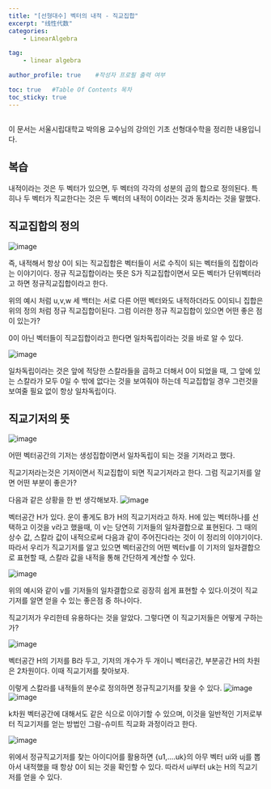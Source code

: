 ```yaml
---
title: "[선형대수] 벡터의 내적 - 직교집합"
excerpt: "线性代数"
categories:
    - LinearAlgebra

tag:
    - linear algebra

author_profile: true    #작성자 프로필 출력 여부

toc: true   #Table Of Contents 목차 
toc_sticky: true
---
```

##
이 문서는 서울시립대학교 박의용 교수님의 강의인 기초 선형대수학을 정리한 내용입니다.

## 복습
내적이라는 것은 두 벡터가 있으면, 두 벡터의 각각의 성분의 곱의 합으로 정의된다.
특히나 두 벡터가 직교한다는 것은 두 벡터의 내적이 0이라는 것과 동치라는 것을 말했다.

## 직교집합의 정의
![image](https://user-images.githubusercontent.com/81638919/141646135-37c992b7-ebf1-454f-b53e-28b2865db7c9.png)

즉, 내적해서 항상 0이 되는 직교집합은 벡터들이 서로 수직이 되는 벡터들의 집합이라는 이야기이다.
정규 직교집합이라는 뜻은 S가 직교집합이면서 모든 벡터가 단위벡터라고 하면 정규직교집합이라고 한다.


위의 예시 처럼 u,v,w 세 백터는 서로 다른 어떤 벡터와도 내적하더라도 0이되니 집합은 위의 정의 처럼 정규 직교집합이된다.
그럼 이러한 정규 직교집합이 있으면 어떤 좋은 점이 있는가?

0이 아닌 벡터들이 직교집합이라고 한다면 일차독립이라는 것을 바로 알 수 있다.

![image](https://user-images.githubusercontent.com/81638919/141647927-6ead113f-4dd1-4109-90fd-db295bf5bb63.png)


일차독립이라는 것은 앞에 적당한 스칼라들을 곱하고 더해서 0이 되었을 때, 그 앞에 있는 스칼라가 모두 0일 수 밖에 없다는 것을 보여줘야 하는데 직교집합일 경우
그런것을 보여줄 필요 없이 항상 일차독립이다.

## 직교기저의 뜻
![image](https://user-images.githubusercontent.com/81638919/141646569-f189dc36-7c17-42b9-8744-be467044b0e3.png)

어떤 벡터공간의 기저는 생성집합이면서 일차독립이 되는 것을 기저라고 했다.

직교기저라는것은 기저이면서 직교집합이 되면 직교기저라고 한다. 그럼 직교기저를 알면 어떤 부분이 좋은가?

다음과 같은 상황을 한 번 생각해보자.
![image](https://user-images.githubusercontent.com/81638919/141646705-eff6900e-7654-451d-b7bb-430eff623d82.png)

벡터공간 H가 있다. 운이 좋게도 B가 H의 직교기저라고 하자. H에 있는 벡터하나를 선택하고 이것을 v라고 했을때, 이 v는 당연히 기저들의 일차결합으로 표현된다.
그 때의 상수 값, 스칼라 값이 내적으로써 다음과 같이 주어진다라는 것이 이 정리의 이야기이다.
따라서 우리가 직교기저를 알고 있으면 벡터공간의 어떤 벡터v를 이 기저의 일차결합으로 표현할 때, 스칼라 값을 내적을 통해 간단하게 계산할 수 있다.

![image](https://user-images.githubusercontent.com/81638919/141647973-5aab1743-f112-4908-9eee-ead291a47544.png)

위의 예시와 같이 v를 기저들의 일차결합으로 굉장히 쉽게 표현할 수 있다.이것이 직교기저를 알면 얻을 수 있는 좋은점 중 하나이다.

직교기저가 우리한테 유용하다는 것을 알았다. 그렇다면 이 직교기저들은 어떻게 구하는가?

![image](https://user-images.githubusercontent.com/81638919/141647452-39facd69-69ea-481f-995a-33797447164c.png)

벡터공간 H의 기저를 B라 두고, 기저의 개수가 두 개이니 벡터공간, 부분공간 H의 차원은 2차원이다. 이때 직교기저를 찾아보자.

이렇게 스칼라를 내적들의 분수로 정의하면 정규직교기저를 찾을 수 있다.
![image](https://user-images.githubusercontent.com/81638919/141647447-588997bf-ca47-4ac7-b9c1-655a5a31442f.png)
![image](https://user-images.githubusercontent.com/81638919/141647990-eb8e57a4-6224-46cb-b123-7947806e5b01.png)


k차원 벡터공간에 대해서도 같은 식으로 이야기할 수 있으며, 이것을 일반적인 기저로부터 직교기저를 얻는 방법인 그람-슈미트 직교화 과정이라고 한다.

![image](https://user-images.githubusercontent.com/81638919/141647778-725f6df1-4061-44f3-9933-ffa2960167c9.png)

위에서 정규직교기저를 찾는 아이디어를 활용하면 {u1,....uk}의 아무 벡터 ui와 uj를 뽑아서 내적했을 때 항상 0이 되는 것을 확인할 수 있다.
따라서 ui부터 uk는 H의 직교기저를 얻을 수 있다.



